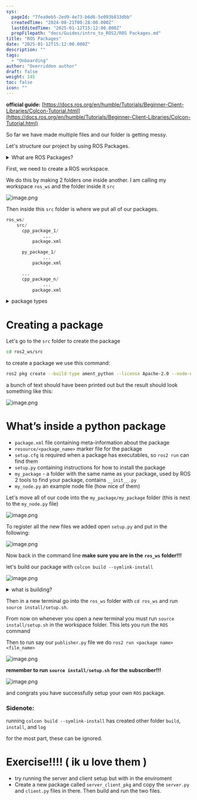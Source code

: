 ```yaml
---
sys:
  pageId: "7fea9eb5-2ed9-4e73-b6d6-5e093b833dbb"
  createdTime: "2024-08-21T00:28:00.000Z"
  lastEditedTime: "2025-01-12T15:12:00.000Z"
  propFilepath: "docs/Guides/intro_to_ROS2/ROS Packages.md"
title: "ROS Packages"
date: "2025-01-12T15:12:00.000Z"
description: ""
tags:
  - "Onboarding"
author: "Overridden author"
draft: false
weight: 145
toc: false
icon: ""
---
```


**official guide:** [https://docs.ros.org/en/humble/Tutorials/Beginner-Client-Libraries/Colcon-Tutorial.html](https://docs.ros.org/en/humble/Tutorials/Beginner-Client-Libraries/Colcon-Tutorial.html)

So far we have made multiple files and our folder is getting messy.

Let's structure our project by using ROS Packages.

<details>

<summary>What are ROS Packages?</summary>

ROS Packages are, as the name implies, packages of code that are highly sharable between ROS developers.

They consist of a folder, `package.xml` file, and source code

```python
      cpp_package_1/
		      ... imagine much code files here ..
          package.xml
```

</details>

First, we need to create a ROS workspace.

We do this by making 2 folders one inside another. I am calling my workspace `ros_ws` and the folder inside it `src`

![image.png](https://prod-files-secure.s3.us-west-2.amazonaws.com/d518164a-d88e-44d1-a4ee-3adb3bd8bce0/70706947-fd18-4537-a67b-e12946812d31/image.png?X-Amz-Algorithm=AWS4-HMAC-SHA256&X-Amz-Content-Sha256=UNSIGNED-PAYLOAD&X-Amz-Credential=ASIAZI2LB466W3KC6RID%2F20250606%2Fus-west-2%2Fs3%2Faws4_request&X-Amz-Date=20250606T090945Z&X-Amz-Expires=3600&X-Amz-Security-Token=IQoJb3JpZ2luX2VjEH8aCXVzLXdlc3QtMiJIMEYCIQDT8uJzc3GoMgHBAkWOp3L6yaCuaSLJkxvzCODonvs%2B3QIhAL%2BRVT3wrhKYKRMRjWkB4McRdDq%2B8KPEos2Py8rvODgPKv8DCFcQABoMNjM3NDIzMTgzODA1IgxebjzNkseOqdwuQ8Eq3AOLtAUiCBWxQZukJg6r4I5mesqHCwgxqdF5y73ylWXWNmcdU9n8nqnET7WLi%2BGoPZjtRR7%2FhbGWRg0IlOj8iECfQnEgU%2FBHm5UVdtmzJ%2BKsMH1f39OTBifjof9vOEUmxCZHc0HxrGjU%2BFM3kE1h%2BRbBTVFJVVU2YiJNLHFdvW4Ld0pDX3hPXzpCm5lWI%2FPLQLlt0VesrKMD5HjV0jKk7BK%2FMtpiu9sy0aQyjYJ4HzsXReP2t0MdYH1JbfRmeObwrb9AePtjld6taQieTjglNQUySOB0%2BSqK6Wgo%2Fh23CKBZniaIg2xGu7w3wAAq2ggsTAdGXS9liB7fi7IhfJWTCxj42Pbn9%2FstUTQZfb11H4%2BsypffFXJ3netrQ6mI16yaEImCxM%2BjqClXdvVy5Jkqz9KR7zNX3N2ZyYZU%2BWkFIxvcjhrtsthTxL%2F5YR3GJcjCMylm%2FMRPfkgIvAqvmIf3UuTkVTzUcGCZjl0wdDsU7afMCTDgQeSlHo%2B0XxXqdFySvcqeS8KIApzGEEJ01LY1p4Jv75huxF82smcIMX%2FtWygLd4%2Fh5Mx3POUn4ZudJBvlwv4J6UgMrC3zU23zRbYuYi9NgRV%2FcJxuXLTvetlVCqY%2FrGoMultJfcUfxSg4TTDokYrCBjqkAfK0H%2FBJ9QLRH0qXW53JoP6%2FpzaY2yezAB6PA%2BVmQtA6SzeWZ7x4PtSmpgF3U5MQRJbk%2BXSidiV8sJPaytX8Z3P92ZQauYI2CZ5hIrQdr3tRCy14TwPqEUUrZWS6aElkcl3P2DljGUwKYeDZWovrRwSbZ3XsJd3cwJsmXmwM%2BXagzB%2FG7yS7siQUmFJ%2BFE%2FOJuc0LUIZg9hyq1C93anBjHPBaH2G&X-Amz-Signature=a7b9669db2ed39e15bb848764f41f51a524a7cfda0c27843ececa2cd008c5da7&X-Amz-SignedHeaders=host&x-id=GetObject)

Then inside this `src` folder is where we put all of our packages.

```python
ros_ws/
    src/
      cpp_package_1/
		      ...
          package.xml

      py_package_1/
		      ...
          package.xml

      ...
      cpp_package_n/
		      ...
          package.xml

```

<details>

<summary>package types</summary>

packages can be either `C++` or python.

the intern file structure is different for each but for this guide we will stick to creating python packages

</details>

# Creating a package

Let's go to the `src` folder to create the package

```bash
cd ros2_ws/src
```

to create a package we use this command:

```bash
ros2 pkg create --build-type ament_python --license Apache-2.0 --node-name my_node my_package
```

a bunch of text should have been printed out but the result should look something like this:

![image.png](https://prod-files-secure.s3.us-west-2.amazonaws.com/d518164a-d88e-44d1-a4ee-3adb3bd8bce0/e6cf1e3f-8512-4a3e-b131-079f800bf3e8/image.png?X-Amz-Algorithm=AWS4-HMAC-SHA256&X-Amz-Content-Sha256=UNSIGNED-PAYLOAD&X-Amz-Credential=ASIAZI2LB466W3KC6RID%2F20250606%2Fus-west-2%2Fs3%2Faws4_request&X-Amz-Date=20250606T090945Z&X-Amz-Expires=3600&X-Amz-Security-Token=IQoJb3JpZ2luX2VjEH8aCXVzLXdlc3QtMiJIMEYCIQDT8uJzc3GoMgHBAkWOp3L6yaCuaSLJkxvzCODonvs%2B3QIhAL%2BRVT3wrhKYKRMRjWkB4McRdDq%2B8KPEos2Py8rvODgPKv8DCFcQABoMNjM3NDIzMTgzODA1IgxebjzNkseOqdwuQ8Eq3AOLtAUiCBWxQZukJg6r4I5mesqHCwgxqdF5y73ylWXWNmcdU9n8nqnET7WLi%2BGoPZjtRR7%2FhbGWRg0IlOj8iECfQnEgU%2FBHm5UVdtmzJ%2BKsMH1f39OTBifjof9vOEUmxCZHc0HxrGjU%2BFM3kE1h%2BRbBTVFJVVU2YiJNLHFdvW4Ld0pDX3hPXzpCm5lWI%2FPLQLlt0VesrKMD5HjV0jKk7BK%2FMtpiu9sy0aQyjYJ4HzsXReP2t0MdYH1JbfRmeObwrb9AePtjld6taQieTjglNQUySOB0%2BSqK6Wgo%2Fh23CKBZniaIg2xGu7w3wAAq2ggsTAdGXS9liB7fi7IhfJWTCxj42Pbn9%2FstUTQZfb11H4%2BsypffFXJ3netrQ6mI16yaEImCxM%2BjqClXdvVy5Jkqz9KR7zNX3N2ZyYZU%2BWkFIxvcjhrtsthTxL%2F5YR3GJcjCMylm%2FMRPfkgIvAqvmIf3UuTkVTzUcGCZjl0wdDsU7afMCTDgQeSlHo%2B0XxXqdFySvcqeS8KIApzGEEJ01LY1p4Jv75huxF82smcIMX%2FtWygLd4%2Fh5Mx3POUn4ZudJBvlwv4J6UgMrC3zU23zRbYuYi9NgRV%2FcJxuXLTvetlVCqY%2FrGoMultJfcUfxSg4TTDokYrCBjqkAfK0H%2FBJ9QLRH0qXW53JoP6%2FpzaY2yezAB6PA%2BVmQtA6SzeWZ7x4PtSmpgF3U5MQRJbk%2BXSidiV8sJPaytX8Z3P92ZQauYI2CZ5hIrQdr3tRCy14TwPqEUUrZWS6aElkcl3P2DljGUwKYeDZWovrRwSbZ3XsJd3cwJsmXmwM%2BXagzB%2FG7yS7siQUmFJ%2BFE%2FOJuc0LUIZg9hyq1C93anBjHPBaH2G&X-Amz-Signature=7356b78b0591f247fe2717ba8a95aefb6f29409c177969be5ddd4801621f32dc&X-Amz-SignedHeaders=host&x-id=GetObject)

# What’s inside a python package

- `package.xml` file containing meta-information about the package
- `resource/<package_name>` marker file for the package
- `setup.cfg` is required when a package has executables, so `ros2 run` can find them
- `setup.py` containing instructions for how to install the package
- `my_package` - a folder with the same name as your package, used by ROS 2 tools to find your package, contains `__init__.py`
- `my_node.py` an example node file (how nice of them)

Let's move all of our code into the `my_package/my_package` folder (this is next to the `my_node.py` file)

![image.png](https://prod-files-secure.s3.us-west-2.amazonaws.com/d518164a-d88e-44d1-a4ee-3adb3bd8bce0/9ce58f11-0da9-4d3e-b86d-506a9685d378/image.png?X-Amz-Algorithm=AWS4-HMAC-SHA256&X-Amz-Content-Sha256=UNSIGNED-PAYLOAD&X-Amz-Credential=ASIAZI2LB466W3KC6RID%2F20250606%2Fus-west-2%2Fs3%2Faws4_request&X-Amz-Date=20250606T090945Z&X-Amz-Expires=3600&X-Amz-Security-Token=IQoJb3JpZ2luX2VjEH8aCXVzLXdlc3QtMiJIMEYCIQDT8uJzc3GoMgHBAkWOp3L6yaCuaSLJkxvzCODonvs%2B3QIhAL%2BRVT3wrhKYKRMRjWkB4McRdDq%2B8KPEos2Py8rvODgPKv8DCFcQABoMNjM3NDIzMTgzODA1IgxebjzNkseOqdwuQ8Eq3AOLtAUiCBWxQZukJg6r4I5mesqHCwgxqdF5y73ylWXWNmcdU9n8nqnET7WLi%2BGoPZjtRR7%2FhbGWRg0IlOj8iECfQnEgU%2FBHm5UVdtmzJ%2BKsMH1f39OTBifjof9vOEUmxCZHc0HxrGjU%2BFM3kE1h%2BRbBTVFJVVU2YiJNLHFdvW4Ld0pDX3hPXzpCm5lWI%2FPLQLlt0VesrKMD5HjV0jKk7BK%2FMtpiu9sy0aQyjYJ4HzsXReP2t0MdYH1JbfRmeObwrb9AePtjld6taQieTjglNQUySOB0%2BSqK6Wgo%2Fh23CKBZniaIg2xGu7w3wAAq2ggsTAdGXS9liB7fi7IhfJWTCxj42Pbn9%2FstUTQZfb11H4%2BsypffFXJ3netrQ6mI16yaEImCxM%2BjqClXdvVy5Jkqz9KR7zNX3N2ZyYZU%2BWkFIxvcjhrtsthTxL%2F5YR3GJcjCMylm%2FMRPfkgIvAqvmIf3UuTkVTzUcGCZjl0wdDsU7afMCTDgQeSlHo%2B0XxXqdFySvcqeS8KIApzGEEJ01LY1p4Jv75huxF82smcIMX%2FtWygLd4%2Fh5Mx3POUn4ZudJBvlwv4J6UgMrC3zU23zRbYuYi9NgRV%2FcJxuXLTvetlVCqY%2FrGoMultJfcUfxSg4TTDokYrCBjqkAfK0H%2FBJ9QLRH0qXW53JoP6%2FpzaY2yezAB6PA%2BVmQtA6SzeWZ7x4PtSmpgF3U5MQRJbk%2BXSidiV8sJPaytX8Z3P92ZQauYI2CZ5hIrQdr3tRCy14TwPqEUUrZWS6aElkcl3P2DljGUwKYeDZWovrRwSbZ3XsJd3cwJsmXmwM%2BXagzB%2FG7yS7siQUmFJ%2BFE%2FOJuc0LUIZg9hyq1C93anBjHPBaH2G&X-Amz-Signature=e6999f472d693482de3fe985dcbdb37305eb7dc4824ffa119ca2dabf788e61a4&X-Amz-SignedHeaders=host&x-id=GetObject)

To register all the new files we added open `setup.py` and put in the following:

![image.png](https://prod-files-secure.s3.us-west-2.amazonaws.com/d518164a-d88e-44d1-a4ee-3adb3bd8bce0/1cd7c262-4cae-4496-9d75-c178537d24a2/image.png?X-Amz-Algorithm=AWS4-HMAC-SHA256&X-Amz-Content-Sha256=UNSIGNED-PAYLOAD&X-Amz-Credential=ASIAZI2LB466W3KC6RID%2F20250606%2Fus-west-2%2Fs3%2Faws4_request&X-Amz-Date=20250606T090945Z&X-Amz-Expires=3600&X-Amz-Security-Token=IQoJb3JpZ2luX2VjEH8aCXVzLXdlc3QtMiJIMEYCIQDT8uJzc3GoMgHBAkWOp3L6yaCuaSLJkxvzCODonvs%2B3QIhAL%2BRVT3wrhKYKRMRjWkB4McRdDq%2B8KPEos2Py8rvODgPKv8DCFcQABoMNjM3NDIzMTgzODA1IgxebjzNkseOqdwuQ8Eq3AOLtAUiCBWxQZukJg6r4I5mesqHCwgxqdF5y73ylWXWNmcdU9n8nqnET7WLi%2BGoPZjtRR7%2FhbGWRg0IlOj8iECfQnEgU%2FBHm5UVdtmzJ%2BKsMH1f39OTBifjof9vOEUmxCZHc0HxrGjU%2BFM3kE1h%2BRbBTVFJVVU2YiJNLHFdvW4Ld0pDX3hPXzpCm5lWI%2FPLQLlt0VesrKMD5HjV0jKk7BK%2FMtpiu9sy0aQyjYJ4HzsXReP2t0MdYH1JbfRmeObwrb9AePtjld6taQieTjglNQUySOB0%2BSqK6Wgo%2Fh23CKBZniaIg2xGu7w3wAAq2ggsTAdGXS9liB7fi7IhfJWTCxj42Pbn9%2FstUTQZfb11H4%2BsypffFXJ3netrQ6mI16yaEImCxM%2BjqClXdvVy5Jkqz9KR7zNX3N2ZyYZU%2BWkFIxvcjhrtsthTxL%2F5YR3GJcjCMylm%2FMRPfkgIvAqvmIf3UuTkVTzUcGCZjl0wdDsU7afMCTDgQeSlHo%2B0XxXqdFySvcqeS8KIApzGEEJ01LY1p4Jv75huxF82smcIMX%2FtWygLd4%2Fh5Mx3POUn4ZudJBvlwv4J6UgMrC3zU23zRbYuYi9NgRV%2FcJxuXLTvetlVCqY%2FrGoMultJfcUfxSg4TTDokYrCBjqkAfK0H%2FBJ9QLRH0qXW53JoP6%2FpzaY2yezAB6PA%2BVmQtA6SzeWZ7x4PtSmpgF3U5MQRJbk%2BXSidiV8sJPaytX8Z3P92ZQauYI2CZ5hIrQdr3tRCy14TwPqEUUrZWS6aElkcl3P2DljGUwKYeDZWovrRwSbZ3XsJd3cwJsmXmwM%2BXagzB%2FG7yS7siQUmFJ%2BFE%2FOJuc0LUIZg9hyq1C93anBjHPBaH2G&X-Amz-Signature=aa1cb638ea2e02a7ad2c2750a5b11b38dc401b9c55f8ba585b2201687ca93f07&X-Amz-SignedHeaders=host&x-id=GetObject)

Now back in the command line **make sure you are in the** **`ros_ws`** **folder!!!**

let's build our package with `colcon build --symlink-install`

![image.png](https://prod-files-secure.s3.us-west-2.amazonaws.com/d518164a-d88e-44d1-a4ee-3adb3bd8bce0/2f2a0d27-b173-48fd-b189-5f5c0ce65619/image.png?X-Amz-Algorithm=AWS4-HMAC-SHA256&X-Amz-Content-Sha256=UNSIGNED-PAYLOAD&X-Amz-Credential=ASIAZI2LB466W3KC6RID%2F20250606%2Fus-west-2%2Fs3%2Faws4_request&X-Amz-Date=20250606T090945Z&X-Amz-Expires=3600&X-Amz-Security-Token=IQoJb3JpZ2luX2VjEH8aCXVzLXdlc3QtMiJIMEYCIQDT8uJzc3GoMgHBAkWOp3L6yaCuaSLJkxvzCODonvs%2B3QIhAL%2BRVT3wrhKYKRMRjWkB4McRdDq%2B8KPEos2Py8rvODgPKv8DCFcQABoMNjM3NDIzMTgzODA1IgxebjzNkseOqdwuQ8Eq3AOLtAUiCBWxQZukJg6r4I5mesqHCwgxqdF5y73ylWXWNmcdU9n8nqnET7WLi%2BGoPZjtRR7%2FhbGWRg0IlOj8iECfQnEgU%2FBHm5UVdtmzJ%2BKsMH1f39OTBifjof9vOEUmxCZHc0HxrGjU%2BFM3kE1h%2BRbBTVFJVVU2YiJNLHFdvW4Ld0pDX3hPXzpCm5lWI%2FPLQLlt0VesrKMD5HjV0jKk7BK%2FMtpiu9sy0aQyjYJ4HzsXReP2t0MdYH1JbfRmeObwrb9AePtjld6taQieTjglNQUySOB0%2BSqK6Wgo%2Fh23CKBZniaIg2xGu7w3wAAq2ggsTAdGXS9liB7fi7IhfJWTCxj42Pbn9%2FstUTQZfb11H4%2BsypffFXJ3netrQ6mI16yaEImCxM%2BjqClXdvVy5Jkqz9KR7zNX3N2ZyYZU%2BWkFIxvcjhrtsthTxL%2F5YR3GJcjCMylm%2FMRPfkgIvAqvmIf3UuTkVTzUcGCZjl0wdDsU7afMCTDgQeSlHo%2B0XxXqdFySvcqeS8KIApzGEEJ01LY1p4Jv75huxF82smcIMX%2FtWygLd4%2Fh5Mx3POUn4ZudJBvlwv4J6UgMrC3zU23zRbYuYi9NgRV%2FcJxuXLTvetlVCqY%2FrGoMultJfcUfxSg4TTDokYrCBjqkAfK0H%2FBJ9QLRH0qXW53JoP6%2FpzaY2yezAB6PA%2BVmQtA6SzeWZ7x4PtSmpgF3U5MQRJbk%2BXSidiV8sJPaytX8Z3P92ZQauYI2CZ5hIrQdr3tRCy14TwPqEUUrZWS6aElkcl3P2DljGUwKYeDZWovrRwSbZ3XsJd3cwJsmXmwM%2BXagzB%2FG7yS7siQUmFJ%2BFE%2FOJuc0LUIZg9hyq1C93anBjHPBaH2G&X-Amz-Signature=786b59ddd97befcec3b9489eac7bcd68ae35742a67193df6266b2fa9def4822f&X-Amz-SignedHeaders=host&x-id=GetObject)

<details>

<summary>what is building?</summary>

if you are a CS major at Rose-Hulman you will learn the answer to this in CSSE132

but TLDR; is it combines all the code files into one program that can be run easily 

</details>

Then in a new terminal go into the `ros_ws` folder with `cd ros_ws` and run `source install/setup.sh`. 

From now on whenever you open a new terminal you must run `source install/setup.sh` in the workspace folder. This lets you run the `ROS` command

Then to run say our `publisher.py` file we do `ros2 run <package name> <file_name>`

![image.png](https://prod-files-secure.s3.us-west-2.amazonaws.com/d518164a-d88e-44d1-a4ee-3adb3bd8bce0/4f4b1219-3a44-4632-aa0a-ce3471699f59/image.png?X-Amz-Algorithm=AWS4-HMAC-SHA256&X-Amz-Content-Sha256=UNSIGNED-PAYLOAD&X-Amz-Credential=ASIAZI2LB466W3KC6RID%2F20250606%2Fus-west-2%2Fs3%2Faws4_request&X-Amz-Date=20250606T090945Z&X-Amz-Expires=3600&X-Amz-Security-Token=IQoJb3JpZ2luX2VjEH8aCXVzLXdlc3QtMiJIMEYCIQDT8uJzc3GoMgHBAkWOp3L6yaCuaSLJkxvzCODonvs%2B3QIhAL%2BRVT3wrhKYKRMRjWkB4McRdDq%2B8KPEos2Py8rvODgPKv8DCFcQABoMNjM3NDIzMTgzODA1IgxebjzNkseOqdwuQ8Eq3AOLtAUiCBWxQZukJg6r4I5mesqHCwgxqdF5y73ylWXWNmcdU9n8nqnET7WLi%2BGoPZjtRR7%2FhbGWRg0IlOj8iECfQnEgU%2FBHm5UVdtmzJ%2BKsMH1f39OTBifjof9vOEUmxCZHc0HxrGjU%2BFM3kE1h%2BRbBTVFJVVU2YiJNLHFdvW4Ld0pDX3hPXzpCm5lWI%2FPLQLlt0VesrKMD5HjV0jKk7BK%2FMtpiu9sy0aQyjYJ4HzsXReP2t0MdYH1JbfRmeObwrb9AePtjld6taQieTjglNQUySOB0%2BSqK6Wgo%2Fh23CKBZniaIg2xGu7w3wAAq2ggsTAdGXS9liB7fi7IhfJWTCxj42Pbn9%2FstUTQZfb11H4%2BsypffFXJ3netrQ6mI16yaEImCxM%2BjqClXdvVy5Jkqz9KR7zNX3N2ZyYZU%2BWkFIxvcjhrtsthTxL%2F5YR3GJcjCMylm%2FMRPfkgIvAqvmIf3UuTkVTzUcGCZjl0wdDsU7afMCTDgQeSlHo%2B0XxXqdFySvcqeS8KIApzGEEJ01LY1p4Jv75huxF82smcIMX%2FtWygLd4%2Fh5Mx3POUn4ZudJBvlwv4J6UgMrC3zU23zRbYuYi9NgRV%2FcJxuXLTvetlVCqY%2FrGoMultJfcUfxSg4TTDokYrCBjqkAfK0H%2FBJ9QLRH0qXW53JoP6%2FpzaY2yezAB6PA%2BVmQtA6SzeWZ7x4PtSmpgF3U5MQRJbk%2BXSidiV8sJPaytX8Z3P92ZQauYI2CZ5hIrQdr3tRCy14TwPqEUUrZWS6aElkcl3P2DljGUwKYeDZWovrRwSbZ3XsJd3cwJsmXmwM%2BXagzB%2FG7yS7siQUmFJ%2BFE%2FOJuc0LUIZg9hyq1C93anBjHPBaH2G&X-Amz-Signature=45628a4d3589c18e4a1ad39a636dbda8feab2ff95d77289c70070f6c5caadb3e&X-Amz-SignedHeaders=host&x-id=GetObject)

**remember to run** **`source install/setup.sh`** **for the subscriber!!!**

![image.png](https://prod-files-secure.s3.us-west-2.amazonaws.com/d518164a-d88e-44d1-a4ee-3adb3bd8bce0/02121119-dad4-49ec-8356-c956108b4243/image.png?X-Amz-Algorithm=AWS4-HMAC-SHA256&X-Amz-Content-Sha256=UNSIGNED-PAYLOAD&X-Amz-Credential=ASIAZI2LB466W3KC6RID%2F20250606%2Fus-west-2%2Fs3%2Faws4_request&X-Amz-Date=20250606T090945Z&X-Amz-Expires=3600&X-Amz-Security-Token=IQoJb3JpZ2luX2VjEH8aCXVzLXdlc3QtMiJIMEYCIQDT8uJzc3GoMgHBAkWOp3L6yaCuaSLJkxvzCODonvs%2B3QIhAL%2BRVT3wrhKYKRMRjWkB4McRdDq%2B8KPEos2Py8rvODgPKv8DCFcQABoMNjM3NDIzMTgzODA1IgxebjzNkseOqdwuQ8Eq3AOLtAUiCBWxQZukJg6r4I5mesqHCwgxqdF5y73ylWXWNmcdU9n8nqnET7WLi%2BGoPZjtRR7%2FhbGWRg0IlOj8iECfQnEgU%2FBHm5UVdtmzJ%2BKsMH1f39OTBifjof9vOEUmxCZHc0HxrGjU%2BFM3kE1h%2BRbBTVFJVVU2YiJNLHFdvW4Ld0pDX3hPXzpCm5lWI%2FPLQLlt0VesrKMD5HjV0jKk7BK%2FMtpiu9sy0aQyjYJ4HzsXReP2t0MdYH1JbfRmeObwrb9AePtjld6taQieTjglNQUySOB0%2BSqK6Wgo%2Fh23CKBZniaIg2xGu7w3wAAq2ggsTAdGXS9liB7fi7IhfJWTCxj42Pbn9%2FstUTQZfb11H4%2BsypffFXJ3netrQ6mI16yaEImCxM%2BjqClXdvVy5Jkqz9KR7zNX3N2ZyYZU%2BWkFIxvcjhrtsthTxL%2F5YR3GJcjCMylm%2FMRPfkgIvAqvmIf3UuTkVTzUcGCZjl0wdDsU7afMCTDgQeSlHo%2B0XxXqdFySvcqeS8KIApzGEEJ01LY1p4Jv75huxF82smcIMX%2FtWygLd4%2Fh5Mx3POUn4ZudJBvlwv4J6UgMrC3zU23zRbYuYi9NgRV%2FcJxuXLTvetlVCqY%2FrGoMultJfcUfxSg4TTDokYrCBjqkAfK0H%2FBJ9QLRH0qXW53JoP6%2FpzaY2yezAB6PA%2BVmQtA6SzeWZ7x4PtSmpgF3U5MQRJbk%2BXSidiV8sJPaytX8Z3P92ZQauYI2CZ5hIrQdr3tRCy14TwPqEUUrZWS6aElkcl3P2DljGUwKYeDZWovrRwSbZ3XsJd3cwJsmXmwM%2BXagzB%2FG7yS7siQUmFJ%2BFE%2FOJuc0LUIZg9hyq1C93anBjHPBaH2G&X-Amz-Signature=c827fe3bf3fe528cd2492d08bbba9272c81a73431e30bffbf8974d82d72400ad&X-Amz-SignedHeaders=host&x-id=GetObject)

and congrats you have successfully setup your own `ROS` package.

### Sidenote:

running `colcon build --symlink-install` has created other folder `build`, `install`, and `log`

for the most part, these can be ignored.

# Exercise!!!! ( ik u love them )

- try running the server and client setup but with in the enviroment
- Create a new package called `server_client_pkg` and copy the `server.py` and `client.py` files in there. Then build and run the two files.
